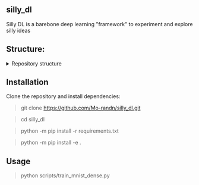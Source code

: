 ## silly_dl
Silly DL is a barebone deep learning "framework" to experiment and explore silly ideas

## Structure: 
<details> <summary>Repository structure</summary> <pre><code>silly_dl/
├── README.md
├── requirements.txt
├── LICENSE
├── .gitignore
├── scripts/
│   └── train_mnist_dense.py
└── silly_dl/
    ├── __init__.py
    ├── datasets.py
    ├── layers.py
    ├── network.py</code></pre> </details>

## Installation

Clone the repository and install dependencies:

> git clone https://github.com/Mo-randn/silly_dl.git

> cd silly_dl

> python -m pip install -r requirements.txt

> python -m pip install -e .

## Usage


> python scripts/train_mnist_dense.py
